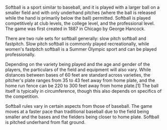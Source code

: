 Softball is a sport similar to baseball, and it is played with a larger ball on
a smaller field and with only underhand pitches (where the ball is
released while the hand is primarily below the ball) permitted. Softball
is played competitively at club levels, the college level, and the
professional level. The game was first created in 1887 in Chicago by George
Hancock.

There are two rule sets for softball generally: slow pitch softball
and fastpitch. Slow pitch softball is commonly played recreationally, 
while women's fastpitch softball is a Summer Olympic
sport and can be played professionally.

Depending on the variety being played and the age and gender of the
players, the particulars of the field and equipment will also vary.
While distances between bases of 60 feet are standard across varieties,
the pitcher's plate ranges from 35 to 43 feet away from home plate, and
the home run fence can be 220 to 300 feet away from home plate.[1] The
ball itself is typically in circumference, though this also depends on
specifics of the competition.

Softball rules vary in certain aspects from those of baseball. The game
moves at a faster pace than traditional baseball due to the field being
smaller and the bases and the fielders being closer to home plate.
Softball is pitched underhand from flat ground.
